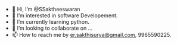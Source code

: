 - 👋 Hi, I’m @SSaktheeswaran
- 👀 I’m interested in software Developement.
- 🌱 I’m currently learning python.
- 💞️ I’m looking to collaborate on ...
- 📫 How to reach me by er.sakthisurya@gmail.com, 9965590225.

<!---
SSaktheeswaran/SSaktheeswaran is a ✨ special ✨ repository because its `README.md` (this file) appears on your GitHub profile.
You can click the Preview link to take a look at your changes.
--->
